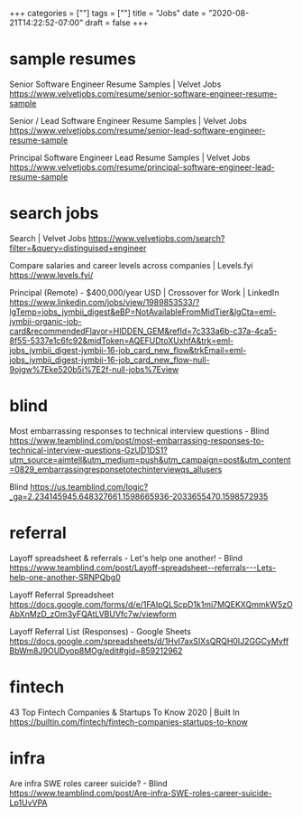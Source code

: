 +++
categories = [""]
tags = [""]
title = "Jobs"
date = "2020-08-21T14:22:52-07:00"
draft = false
+++

# sample resumes

Senior Software Engineer Resume Samples | Velvet Jobs
https://www.velvetjobs.com/resume/senior-software-engineer-resume-sample

Senior / Lead Software Engineer Resume Samples | Velvet Jobs
https://www.velvetjobs.com/resume/senior-lead-software-engineer-resume-sample

Principal Software Engineer Lead Resume Samples | Velvet Jobs
https://www.velvetjobs.com/resume/principal-software-engineer-lead-resume-sample

# search jobs

Search | Velvet Jobs
https://www.velvetjobs.com/search?filter=&query=distinguised+engineer

Compare salaries and career levels across companies | Levels.fyi
https://www.levels.fyi/

Principal (Remote) - $400,000/year USD | Crossover for Work | LinkedIn
https://www.linkedin.com/jobs/view/1989853533/?lgTemp=jobs_jymbii_digest&eBP=NotAvailableFromMidTier&lgCta=eml-jymbii-organic-job-card&recommendedFlavor=HIDDEN_GEM&refId=7c333a6b-c37a-4ca5-8f55-5337e1c6fc92&midToken=AQEFUDtoXUxhfA&trk=eml-jobs_jymbii_digest-jymbii-16-job_card_new_flow&trkEmail=eml-jobs_jymbii_digest-jymbii-16-job_card_new_flow-null-9ojgw%7Eke520b5i%7E2f-null-jobs%7Eview

# blind

Most embarrassing responses to technical interview questions - Blind
https://www.teamblind.com/post/most-embarrassing-responses-to-technical-interview-questions-GzUD1DS1?utm_source=aimtell&utm_medium=push&utm_campaign=post&utm_content=0829_embarrassingresponsetotechinterviewqs_allusers

Blind
https://us.teamblind.com/logic?_ga=2.234145945.648327661.1598665936-2033655470.1598572935

# referral

Layoff spreadsheet & referrals - Let's help one another! - Blind
https://www.teamblind.com/post/Layoff-spreadsheet--referrals---Lets-help-one-another-SRNPQbg0

Layoff Referral Spreadsheet
https://docs.google.com/forms/d/e/1FAIpQLScpD1k1mj7MQEKXQmmkW5zOAbXnMzD_zOm3yFQAtLVBUVfc7w/viewform

Layoff Referral List (Responses) - Google Sheets
https://docs.google.com/spreadsheets/d/1HvI7axSIXsQRQH0IJ2GGCyMvffBbWm8J9OUDyop8MOg/edit#gid=859212962

# fintech

43 Top Fintech Companies & Startups To Know 2020 | Built In
https://builtin.com/fintech/fintech-companies-startups-to-know

# infra
Are infra SWE roles career suicide? - Blind
https://www.teamblind.com/post/Are-infra-SWE-roles-career-suicide-Lp1UvVPA
